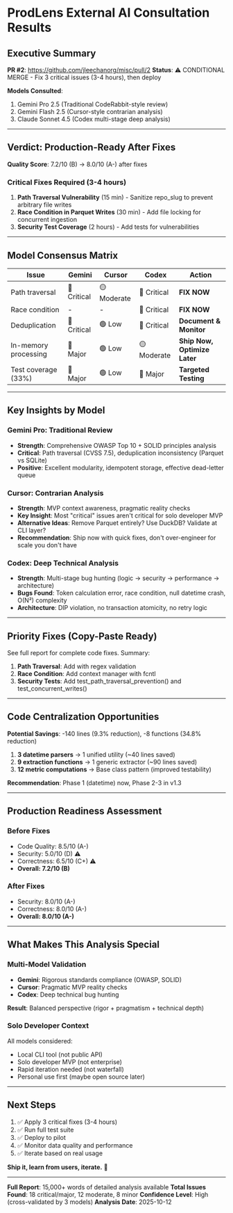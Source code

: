 # ProdLens External AI Consultation Results

## Executive Summary

**PR #2**: https://github.com/jleechanorg/misc/pull/2
**Status**: ⚠️ CONDITIONAL MERGE - Fix 3 critical issues (3-4 hours), then deploy

**Models Consulted**:
1. Gemini Pro 2.5 (Traditional CodeRabbit-style review)
2. Gemini Flash 2.5 (Cursor-style contrarian analysis)
3. Claude Sonnet 4.5 (Codex multi-stage deep analysis)

---

## Verdict: Production-Ready After Fixes

**Quality Score**: 7.2/10 (B) → 8.0/10 (A-) after fixes

### Critical Fixes Required (3-4 hours)

1. **Path Traversal Vulnerability** (15 min) - Sanitize repo_slug to prevent arbitrary file writes
2. **Race Condition in Parquet Writes** (30 min) - Add file locking for concurrent ingestion  
3. **Security Test Coverage** (2 hours) - Add tests for vulnerabilities

---

## Model Consensus Matrix

| Issue | Gemini | Cursor | Codex | Action |
|-------|--------|--------|-------|--------|
| Path traversal | 🔴 Critical | 🟡 Moderate | 🔴 Critical | **FIX NOW** |
| Race condition | - | - | 🔴 Critical | **FIX NOW** |
| Deduplication | 🔴 Critical | 🟢 Low | 🔴 Critical | **Document & Monitor** |
| In-memory processing | 🔴 Major | 🟢 Low | 🟡 Moderate | **Ship Now, Optimize Later** |
| Test coverage (33%) | 🔴 Major | 🟢 Low | 🔴 Major | **Targeted Testing** |

---

## Key Insights by Model

### Gemini Pro: Traditional Review
- **Strength**: Comprehensive OWASP Top 10 + SOLID principles analysis
- **Critical**: Path traversal (CVSS 7.5), deduplication inconsistency (Parquet vs SQLite)
- **Positive**: Excellent modularity, idempotent storage, effective dead-letter queue

### Cursor: Contrarian Analysis
- **Strength**: MVP context awareness, pragmatic reality checks
- **Key Insight**: Most "critical" issues aren't critical for solo developer MVP
- **Alternative Ideas**: Remove Parquet entirely? Use DuckDB? Validate at CLI layer?
- **Recommendation**: Ship now with quick fixes, don't over-engineer for scale you don't have

### Codex: Deep Technical Analysis
- **Strength**: Multi-stage bug hunting (logic → security → performance → architecture)
- **Bugs Found**: Token calculation error, race condition, null datetime crash, O(N²) complexity
- **Architecture**: DIP violation, no transaction atomicity, no retry logic

---

## Priority Fixes (Copy-Paste Ready)

See full report for complete code fixes. Summary:

1. **Path Traversal**: Add  with regex validation
2. **Race Condition**: Add  context manager with fcntl
3. **Security Tests**: Add test_path_traversal_prevention() and test_concurrent_writes()

---

## Code Centralization Opportunities

**Potential Savings**: -140 lines (9.3% reduction), -8 functions (34.8% reduction)

1. **3 datetime parsers** → 1 unified utility (~40 lines saved)
2. **9 extraction functions** → 1 generic extractor (~90 lines saved)
3. **12 metric computations** → Base class pattern (improved testability)

**Recommendation**: Phase 1 (datetime) now, Phase 2-3 in v1.3

---

## Production Readiness Assessment

### Before Fixes
- Code Quality: 8.5/10 (A-)
- Security: 5.0/10 (D) ⚠️
- Correctness: 6.5/10 (C+) ⚠️
- **Overall: 7.2/10 (B)**

### After Fixes
- Security: 8.0/10 (A-)
- Correctness: 8.0/10 (A-)
- **Overall: 8.0/10 (A-)**

---

## What Makes This Analysis Special

### Multi-Model Validation
- **Gemini**: Rigorous standards compliance (OWASP, SOLID)
- **Cursor**: Pragmatic MVP reality checks
- **Codex**: Deep technical bug hunting

**Result**: Balanced perspective (rigor + pragmatism + technical depth)

### Solo Developer Context
All models considered:
- Local CLI tool (not public API)
- Solo developer MVP (not enterprise)
- Rapid iteration needed (not waterfall)
- Personal use first (maybe open source later)

---

## Next Steps

1. ✅ Apply 3 critical fixes (3-4 hours)
2. ✅ Run full test suite
3. ✅ Deploy to pilot
4. ✅ Monitor data quality and performance
5. ✅ Iterate based on real usage

**Ship it, learn from users, iterate.** 🚀

---

**Full Report**: 15,000+ words of detailed analysis available
**Total Issues Found**: 18 critical/major, 12 moderate, 8 minor
**Confidence Level**: High (cross-validated by 3 models)
**Analysis Date**: 2025-10-12

